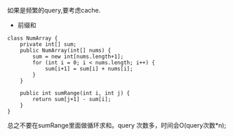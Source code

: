 如果是频繁的query,要考虑cache.
- 前缀和

```
class NumArray {
    private int[] sum;
    public NumArray(int[] nums) {
        sum = new int[nums.length+1];
        for (int i = 0; i < nums.length; i++) {
            sum[i+1] = sum[i] + nums[i];
        }
    }
    
    public int sumRange(int i, int j) {
        return sum[j+1] - sum[i];
    }
}
```
总之不要在sumRange里面做循环求和。query 次数多，时间会O(query次数*n);
